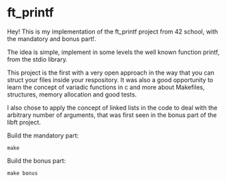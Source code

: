 # ft_printf

Hey! This is my implementation of the ft_printf project from 42 school, with the mandatory and bonus part!.  

The idea is simple, implement in some levels the well known function printf, from the stdio library.  

This project is the first with a very open approach in the way that you can struct your files inside your respository. It was also a good opportunity to learn the concept of variadic functions in c and more about Makefiles, structures, memory allocation and good tests.  

I also chose to apply the concept of linked lists in the code to deal with the arbitrary number of arguments, that was first seen in the bonus part of the libft project.  

Build the mandatory part:
```
make
```

Build the bonus part:
```
make bonus
```